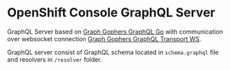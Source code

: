 OpenShift Console GraphQL Server
=========================

GraphQL Server based on [Graph Gophers GraphQL Go](https://github.com/graph-gophers/graphql-go) with communication over websocket connection [Graph Gophers GraphQL Transport WS](https://github.com/graph-gophers/graphql-transport-ws). 

GraphQL server consist of GraphQL schema located in `schema.graphql` file and resolvers in `/resolver` folder.